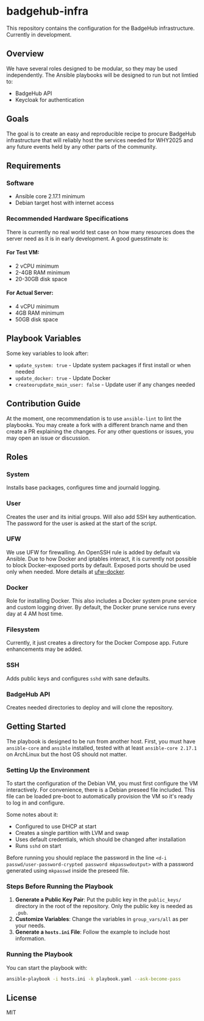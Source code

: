 
# badgehub-infra

This repository contains the configuration for the BadgeHub infrastructure. Currently in development.

## Overview

We have several roles designed to be modular, so they may be used independently. The Ansible playbooks will be designed to run but not limtied to:
- BadgeHub API
- Keycloak for authentication

## Goals

The goal is to create an easy and reproducible recipe to procure BadgeHub infrastructure that will reliably host the services needed for WHY2025 and any future events held by any other parts of the community.

## Requirements 

### Software

- Ansible core 2.17.1 minimum
- Debian target host with internet access

### Recommended Hardware Specifications

There is currently no real world test case on how many resources does the server need as it is in early development. A good guesstimate is:
#### For Test VM:
- 2 vCPU minimum
- 2-4GB RAM minimum 
- 20-30GB disk space

#### For Actual Server:
- 4 vCPU minimum
- 4GB RAM minimum
- 50GB disk space

## Playbook Variables 

Some key variables to look after: 

- `update_system: true` - Update system packages if first install or when needed
- `update_docker: true` - Update Docker  
- `createorupdate_main_user: false` - Update user if any changes needed

## Contribution Guide

At the moment, one recommendation is to use `ansible-lint` to lint the playbooks. You may create a fork with a different branch name and then create a PR explaining the changes. For any other questions or issues, you may open an issue or discussion. 

## Roles 

### System

Installs base packages, configures time and journald logging.

### User

Creates the user and its initial groups. Will also add SSH key authentication. The password for the user is asked at the start of the script.

### UFW 

We use UFW for firewalling. An OpenSSH rule is added by default via Ansible. Due to how Docker and iptables interact, it is currently not possible to block Docker-exposed ports by default. Exposed ports should be used only when needed. More details at [ufw-docker](https://github.com/chaifeng/ufw-docker/blob/master/ufw-docker).

### Docker

Role for installing Docker. This also includes a Docker system prune service and custom logging driver. By default, the Docker prune service runs every day at 4 AM host time.

### Filesystem

Currently, it just creates a directory for the Docker Compose app. Future enhancements may be added.

### SSH

Adds public keys and configures `sshd` with sane defaults. 

### BadgeHub API

Creates needed directories to deploy and will clone the repository. 

## Getting Started

The playbook is designed to be run from another host. First, you must have `ansible-core` and `ansible` installed, tested with at least `ansible-core 2.17.1` on ArchLinux but the host OS should not matter.

### Setting Up the Environment 

To start the configuration of the Debian VM, you must first configure the VM interactively. For convenience, there is a Debian preseed file included. This file can be loaded pre-boot to automatically provision the VM so it's ready to log in and configure.

Some notes about it:
- Configured to use DHCP at start
- Creates a single partition with LVM and swap
- Uses default credentials, which should be changed after installation
- Runs `sshd` on start

Before running you should replace the password in the line `<d-i passwd/user-password-crypted password mkpasswdoutput>` with a password generated using `mkpasswd` inside the preseed file.

### Steps Before Running the Playbook

1. **Generate a Public Key Pair**: Put the public key in the `public_keys/` directory in the root of the repository. Only the public key is needed as `.pub`.
2. **Customize Variables**: Change the variables in `group_vars/all` as per your needs.
3. **Generate a `hosts.ini` File**: Follow the example to include host information.

### Running the Playbook

You can start the playbook with:

```sh
ansible-playbook -i hosts.ini -k playbook.yaml --ask-become-pass
```

## License 

MIT
